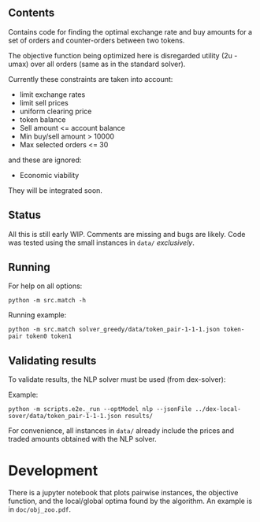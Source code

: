 ## Contents

Contains code for finding the optimal exchange rate and buy amounts for
a set of orders and counter-orders between two tokens.

The objective function being optimized here is disregarded utility (2u - umax)
over all orders (same as in the standard solver).

Currently these constraints are taken into account:

* limit exchange rates
* limit sell prices
* uniform clearing price
* token balance
* Sell amount <= account balance
* Min buy/sell amount > 10000
* Max selected orders <= 30

and these are ignored:

* Economic viability

They will be integrated soon.

## Status

All this is still early WIP. Comments are missing and bugs are likely. Code
was tested using the small instances in `data/` *exclusively*.

## Running

For help on all options:
```
python -m src.match -h
```

Running example:
```
python -m src.match solver_greedy/data/token_pair-1-1-1.json token-pair token0 token1
```

## Validating results

To validate results, the NLP solver must be used (from dex-solver):

Example:
```
python -m scripts.e2e._run --optModel nlp --jsonFile ../dex-local-sover/data/token_pair-1-1-1.json results/
```

For convenience, all instances in `data/` already include the prices and traded amounts
obtained with the NLP solver.

# Development

There is a jupyter notebook that plots pairwise instances, the objective function, and the local/global optima
found by the algorithm. An example is in `doc/obj_zoo.pdf`.